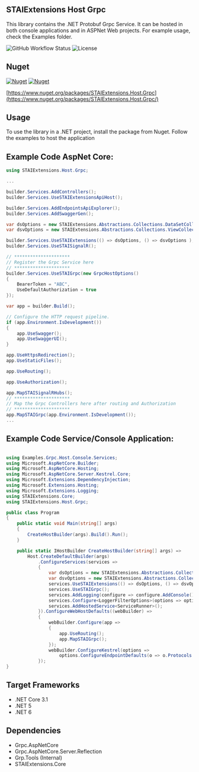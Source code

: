 ﻿## STAIExtensions Host Grpc

This library contains the .NET Protobuf Grpc Service. It can be hosted in both console applications
and in ASPNet Web projects. For example usage, check the Examples folder.

![GitHub Workflow Status](https://img.shields.io/github/workflow/status/TrevorMare/STAIExtensions/.NET?style=for-the-badge)
![License](https://img.shields.io/github/license/trevormare/staiextensions?style=for-the-badge)

## Nuget
[![Nuget](https://img.shields.io/nuget/v/STAIExtensions.Host.Grpc?style=for-the-badge)](https://www.nuget.org/packages/STAIExtensions.Host.Grpc/)
[![Nuget](https://img.shields.io/nuget/dt/STAIExtensions.Host.Grpc?style=for-the-badge)](https://www.nuget.org/packages/STAIExtensions.Host.Grpc/)

[https://www.nuget.org/packages/STAIExtensions.Host.Grpc](https://www.nuget.org/packages/STAIExtensions.Host.Grpc/)


## Usage

To use the library in a .NET project, install the package from Nuget. 
Follow the examples to host the application

## Example Code AspNet Core:

```c#
using STAIExtensions.Host.Grpc;

...

builder.Services.AddControllers();
builder.Services.UseSTAIExtensionsApiHost();

builder.Services.AddEndpointsApiExplorer();
builder.Services.AddSwaggerGen();

var dsOptions = new STAIExtensions.Abstractions.Collections.DataSetCollectionOptions();
var dsvOptions = new STAIExtensions.Abstractions.Collections.ViewCollectionOptions(1000, false, true, TimeSpan.FromMinutes(2));

builder.Services.UseSTAIExtensions(() => dsOptions, () => dsvOptions );
builder.Services.UseSTAISignalR();

// *********************
// Register the Grpc Service here
// *********************
builder.Services.UseSTAIGrpc(new GrpcHostOptions()
{
    BearerToken = "ABC",
    UseDefaultAuthorization = true
});

var app = builder.Build();

// Configure the HTTP request pipeline.
if (app.Environment.IsDevelopment())
{
    app.UseSwagger();
    app.UseSwaggerUI();
}

app.UseHttpsRedirection();
app.UseStaticFiles();

app.UseRouting();

app.UseAuthorization();

app.MapSTAISignalRHubs();
// *********************
// Map the Grpc Controllers here after routing and Authorization
// *********************
app.MapSTAIGrpc(app.Environment.IsDevelopment());
...

```

## Example Code Service/Console Application:

```c#

using Examples.Grpc.Host.Console.Services;
using Microsoft.AspNetCore.Builder;
using Microsoft.AspNetCore.Hosting;
using Microsoft.AspNetCore.Server.Kestrel.Core;
using Microsoft.Extensions.DependencyInjection;
using Microsoft.Extensions.Hosting;
using Microsoft.Extensions.Logging;
using STAIExtensions.Core;
using STAIExtensions.Host.Grpc;

public class Program
{
    public static void Main(string[] args)
    {
        CreateHostBuilder(args).Build().Run();
    }

    public static IHostBuilder CreateHostBuilder(string[] args) =>
        Host.CreateDefaultBuilder(args)
            .ConfigureServices(services =>
            {
                var dsOptions = new STAIExtensions.Abstractions.Collections.DataSetCollectionOptions();
                var dsvOptions = new STAIExtensions.Abstractions.Collections.ViewCollectionOptions(1000, false, true, TimeSpan.FromMinutes(2));
                services.UseSTAIExtensions(() => dsOptions, () => dsvOptions);
                services.UseSTAIGrpc();
                services.AddLogging(configure => configure.AddConsole());
                services.Configure<LoggerFilterOptions>(options => options.MinLevel = LogLevel.Information);
                services.AddHostedService<ServiceRunner>();
            }).ConfigureWebHostDefaults((webBuilder) =>
            {
                webBuilder.Configure(app =>
                {
                    app.UseRouting();
                    app.MapSTAIGrpc();
                });
                webBuilder.ConfigureKestrel(options =>
                    options.ConfigureEndpointDefaults(o => o.Protocols = HttpProtocols.Http2));
            });
}

```

## Target Frameworks

- .NET Core 3.1
- .NET 5
- .NET 6

## Dependencies

- Grpc.AspNetCore
- Grpc.AspNetCore.Server.Reflection
- Grp.Tools (Internal)
- STAIExtensions.Core

